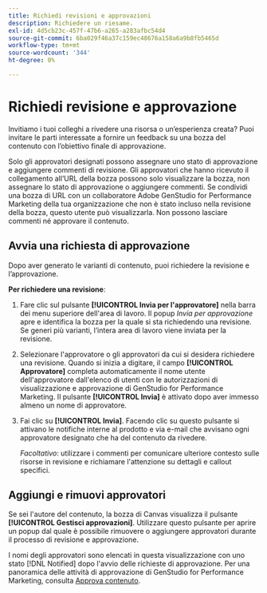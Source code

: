 ```yaml
---
title: Richiedi revisioni e approvazioni
description: Richiedere un riesame.
exl-id: 4d5cb23c-457f-47b6-a265-a283afbc54d4
source-git-commit: 6ba029f46a37c159ec48676a158a6a9b8fb5465d
workflow-type: tm+mt
source-wordcount: '344'
ht-degree: 0%

---
```


# Richiedi revisione e approvazione

Invitiamo i tuoi colleghi a rivedere una risorsa o un’esperienza creata? Puoi invitare le parti interessate a fornire un feedback su una bozza del contenuto con l’obiettivo finale di approvazione.

Solo gli approvatori designati possono assegnare uno stato di approvazione e aggiungere commenti di revisione. Gli approvatori che hanno ricevuto il collegamento all’URL della bozza possono solo visualizzare la bozza, non assegnare lo stato di approvazione o aggiungere commenti. Se condividi una bozza di URL con un collaboratore Adobe GenStudio for Performance Marketing della tua organizzazione che non è stato incluso nella revisione della bozza, questo utente può visualizzarla. Non possono lasciare commenti né approvare il contenuto.

## Avvia una richiesta di approvazione

Dopo aver generato le varianti di contenuto, puoi richiedere la revisione e l’approvazione.

**Per richiedere una revisione**:

1. Fare clic sul pulsante **[!UICONTROL Invia per l&#39;approvatore]** nella barra dei menu superiore dell&#39;area di lavoro. Il popup _Invia per approvazione_ apre e identifica la bozza per la quale si sta richiedendo una revisione. Se generi più varianti, l’intera area di lavoro viene inviata per la revisione.

1. Selezionare l&#39;approvatore o gli approvatori da cui si desidera richiedere una revisione. Quando si inizia a digitare, il campo **[!UICONTROL Approvatore]** completa automaticamente il nome utente dell&#39;approvatore dall&#39;elenco di utenti con le autorizzazioni di visualizzazione e approvazione di GenStudio for Performance Marketing. Il pulsante **[!UICONTROL Invia]** è attivato dopo aver immesso almeno un nome di approvatore.

1. Fai clic su **[!UICONTROL Invia]**. Facendo clic su questo pulsante si attivano le notifiche interne al prodotto e via e-mail che avvisano ogni approvatore designato che ha del contenuto da rivedere.

   _Facoltativo_: utilizzare i commenti per comunicare ulteriore contesto sulle risorse in revisione e richiamare l&#39;attenzione su dettagli e callout specifici.

## Aggiungi e rimuovi approvatori

Se sei l&#39;autore del contenuto, la bozza di Canvas visualizza il pulsante **[!UICONTROL Gestisci approvazioni]**. Utilizzare questo pulsante per aprire un popup dal quale è possibile rimuovere o aggiungere approvatori durante il processo di revisione e approvazione.

I nomi degli approvatori sono elencati in questa visualizzazione con uno stato [!DNL Notified] dopo l&#39;avvio delle richieste di approvazione. Per una panoramica delle attività di approvazione di GenStudio for Performance Marketing, consulta [Approva contenuto](./approve-content.md).
